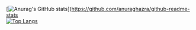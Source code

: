 [![Anurag's GitHub stats](https://github-readme-stats.vercel.app/api?username=TimoRiegebauer&show_icons=true&theme=tokyonight)](https://github.com/anuraghazra/github-readme-stats
<br>
[![Top Langs](https://github-readme-stats.vercel.app/api/top-langs/?username=TimoRiegebauer&layout=compact)](https://github.com/anuraghazra/github-readme-stats)
